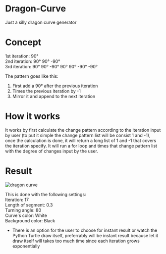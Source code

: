 # Dragon-Curve
Just a silly dragon curve generator

# Concept
1st iteration: 90° \
2nd iteration: 90° 90° -90° \
3rd iteration: 90° 90° -90° 90° 90° -90° -90° 

The pattern goes like this:
1. First add a 90° after the previous iteration 
2. Times the previous iteration by -1 
3. Mirror it and append to the next iteration

# How it works
It works by first calculate the change pattern according to the iteration input by user (to put it simple the change pattern list will be consist 1 and -1), once the calculation is done, it will return a long list of 1 and -1 that covers the iteration specify. It will run a for loop and times that change pattern list with the degree of changes input by the user.

# Result
![dragon curve](https://github.com/user-attachments/assets/7518ec4c-5af5-4bf3-a988-d70d31295ec3)

This is done with the following settings: \
Iteration: 17\
Length of segment: 0.3\
Turning angle: 80\
Curve's color: White\
Background color: Black

* There is an option for the user to choose for instant result or watch the Python Turtle draw itself, preferrably will be instant result because let it draw itself will takes too much time since each iteration grows exponentially
